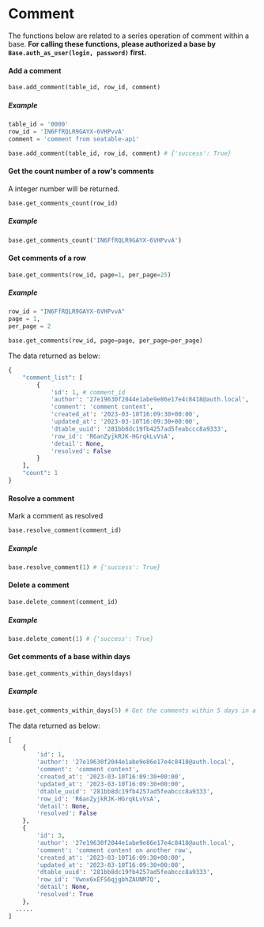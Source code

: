 # Comment

The functions below are related to a series operation of comment within a base. **For calling these functions, please authorized a base by `Base.auth_as_user(login, password)` first.**

#### Add a comment

```python
base.add_comment(table_id, row_id, comment)
```

##### Example

```python
table_id = '0000'
row_id = 'IN6FfRQLR9GAYX-6VHPvvA'
comment = 'comment from seatable-api'

base.add_comment(table_id, row_id, comment) # {'success': True}
```

#### Get the count number of a row's comments

A integer number will be returned.

```python
base.get_comments_count(row_id)
```

##### Example

~~~python
base.get_comments_count('IN6FfRQLR9GAYX-6VHPvvA')
~~~

#### Get comments of a row

```Python
base.get_comments(row_id, page=1, per_page=25)
```

##### Example

~~~python
row_id = "IN6FfRQLR9GAYX-6VHPvvA"
page = 1,
per_page = 2

base.get_comments(row_id, page=page, per_page=per_page)
~~~

The data returned as below:

```Python
{
    "comment_list": [
        {
            'id': 1, # comment_id
            'author': '27e19630f2044e1abe9e86e17e4c8418@auth.local',
            'comment': 'comment content',
            'created_at': '2023-03-10T16:09:30+00:00',
            'updated_at': '2023-03-10T16:09:30+00:00',
            'dtable_uuid': '281bb8dc19fb4257ad5feabccc8a9333',
            'row_id': 'R6anZyjkRJK-HGrqkLvVsA',
            'detail': None,
            'resolved': False
        }
    ],
    "count": 1
}
```

#### Resolve a comment

Mark a comment as resolved

```Python
base.resolve_comment(comment_id)
```

##### Example

~~~python
base.resolve_comment(1) # {'success': True}
~~~

#### Delete a comment

```Python
base.delete_comment(comment_id)
```

##### Example

```Python
base.delete_coment(1) # {'success': True}
```

#### Get comments of a base within days

```Python
base.get_comments_within_days(days)
```

##### Example

~~~python
base.get_comments_within_days(5) # Get the comments within 5 days in a base
~~~

The data returned as below:

```Python
[
    {
        'id': 1,
        'author': '27e19630f2044e1abe9e86e17e4c8418@auth.local',
        'comment': 'comment content',
        'created_at': '2023-03-10T16:09:30+00:00',
        'updated_at': '2023-03-10T16:09:30+00:00',
        'dtable_uuid': '281bb8dc19fb4257ad5feabccc8a9333',
        'row_id': 'R6anZyjkRJK-HGrqkLvVsA',
        'detail': None,
        'resolved': False
    },
    {
        'id': 3,
        'author': '27e19630f2044e1abe9e86e17e4c8418@auth.local',
        'comment': 'comment content on another row',
        'created_at': '2023-03-10T16:09:30+00:00',
        'updated_at': '2023-03-10T16:09:30+00:00',
        'dtable_uuid': '281bb8dc19fb4257ad5feabccc8a9333',
        'row_id': 'Vwnx6xEFS6qjgbhZAUNM7Q',
        'detail': None,
        'resolved': True
    },
  .....
]
```